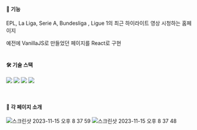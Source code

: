 #### 🔎 기능

EPL, La Liga, Serie A, Bundesliga , Ligue 1의 최근 하이라이트 영상 시청하는 홈페이지

예전에 VanillaJS로 만들었던 페이지를 React로 구현

#

#### 🛠 기술 스택

<img src="https://img.shields.io/badge/react-61DAFB?style=for-the-badge&logo=react&logoColor=black"> <img src="https://img.shields.io/badge/javascript-F7DF1E?style=for-the-badge&logo=javascript&logoColor=black">  <img src="https://img.shields.io/badge/html5-E34F26?style=for-the-badge&logo=html5&logoColor=white">  <img src="https://img.shields.io/badge/css-1572B6?style=for-the-badge&logo=css3&logoColor=white">  

<br>


#### 👀 각 페이지 소개
![스크린샷 2023-11-15 오후 8 37 59](https://github.com/Sukyeong-Kwak/Elice-House/assets/114588184/4ffea6ac-6ca9-4a34-877d-5bb80b51fcc2)
![스크린샷 2023-11-15 오후 8 37 48](https://github.com/Sukyeong-Kwak/Elice-House/assets/114588184/846efc8c-0323-4430-9025-12cf47ef827e)
